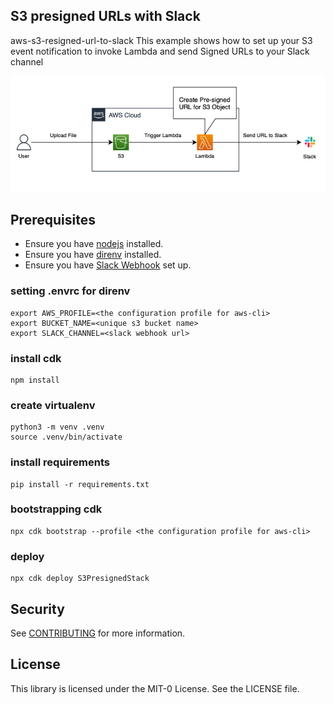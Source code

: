 ##  S3 presigned URLs with Slack
aws-s3-resigned-url-to-slack
This example shows how to set up your S3 event notification to invoke Lambda and send Signed URLs to your Slack channel

![Architecture](./architectue.png)

## Prerequisites
- Ensure you have [nodejs](https://nodejs.org) installed.
- Ensure you have [direnv](https://direnv.net) installed.
- Ensure you have [Slack Webhook](https://api.slack.com/messaging/webhooks) set up.

### setting .envrc for direnv
```shell
export AWS_PROFILE=<the configuration profile for aws-cli>
export BUCKET_NAME=<unique s3 bucket name>
export SLACK_CHANNEL=<slack webhook url>
```

### install cdk
```shell
npm install
```

### create virtualenv
```shell
python3 -m venv .venv
source .venv/bin/activate
```

### install requirements
```shell
pip install -r requirements.txt
```

### bootstrapping cdk
```shell
npx cdk bootstrap --profile <the configuration profile for aws-cli>
```

### deploy 
```shell
npx cdk deploy S3PresignedStack
```





## Security

See [CONTRIBUTING](CONTRIBUTING.md#security-issue-notifications) for more information.

## License

This library is licensed under the MIT-0 License. See the LICENSE file.


